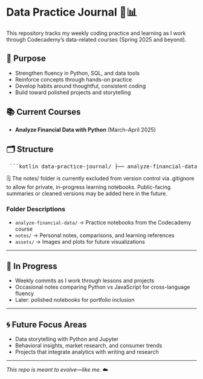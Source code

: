 # Data Practice Journal 🧠📊

This repository tracks my weekly coding practice and learning as I work through Codecademy’s data-related courses (Spring 2025 and beyond).

## 📌 Purpose
- Strengthen fluency in Python, SQL, and data tools
- Reinforce concepts through hands-on practice
- Develop habits around thoughtful, consistent coding
- Build toward polished projects and storytelling


## 📚 Current Courses
- **Analyze Financial Data with Python** (March–April 2025)

## 🗂️ Structure
<pre> ```kotlin data-practice-journal/ ├── analyze-financial-data/ │ ├── codecademy/ │ │ └── 2025-04-08_analyzing-stock-data.ipynb │ └── personal/ ├── notes/ # (currently excluded via .gitignore) ├── assets/ │ └── .gitkeep ├── README.md ``` </pre>

🗒️ The notes/ folder is currently excluded from version control via .gitignore to allow for private, in-progress learning notebooks. Public-facing summaries or cleaned versions may be added here in the future.

### Folder Descriptions

- `analyze-financial-data/` → Practice notebooks from the Codecademy course
- `notes/` → Personal notes, comparisons, and learning references
- `assets/` → Images and plots for future visualizations

---

## 🚧 In Progress

- Weekly commits as I work through lessons and projects
- Occasional notes comparing Python vs JavaScript for cross-language fluency
- Later: polished notebooks for portfolio inclusion

---

## 🌀 Future Focus Areas

- Data storytelling with Python and Jupyter
- Behavioral insights, market research, and consumer trends
- Projects that integrate analytics with writing and research

---

_This repo is meant to evolve—like me._ ☁️

